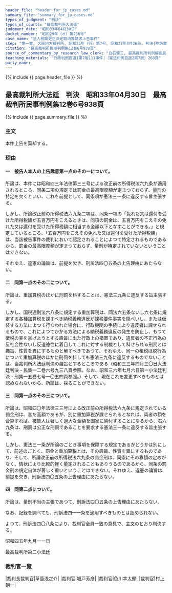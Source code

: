 ```yaml
---
header_file: "header_for_jp_cases.md"
summary_file: "summary_for_jp_cases.md"
types_of_judgment: "判決"
types_of_courts: "最高裁判所大法廷"
judgment_date: "昭和33年04月30日"
docket_number: "昭和29年（オ）第236号"
case_name: "法人税額更正決定取消等請求上告事件"
step: "第一審, 大阪地方裁判所, 昭和25年（行）第7号, 昭和27年4月26日, 判決|控訴審, 大阪高等裁判所, 昭和27年（ネ）第442号, 昭和28年12月21日, 判決"
citation: "最高裁判所民事判例集12巻6号938頁"
source_of_commentary_by_research_law_clerk: "白石健三, 最高裁判所判例解説民事篇昭和33年度号97頁"
teaching_materials: "行政判例百選1第7版111事件|〔憲法判例百選2第7版〕268頁"
party_name:
---
```


{% include {{ page.header_file }}  %}

## 最高裁判所大法廷　判決　昭和33年04月30日　最高裁判所民事判例集12巻6号938頁

{% include {{ page.summary_file }}  %}




### 主文



本件上告を棄却する。





### 理由



#### 一　被告人本人の上告趣意第一点のその一について。

所論は、本件には昭和四三年法律第三三号による改正前の所得税法六九条が適用されるところ、同条二項の規定では罰金の最高限度額が定まつておらず、量刑の特定を欠くといい、これを前提として、同条項が憲法三一条に違反する旨主張する。

しかし、所論改正前の所得税法六九条二項は、同条一項の「免れた又は還付を受けた所得税額が五百万円をこえるときは、同項の罰金は、五百万円をこえその免れた又は還付を受けた所得税額に相当する金額以下となすことができる。」と規定しているところ、「五百万円をこえその免れた又は還付を受けた所得税額」は、当該被告事件の裁判において認定されることによつて特定されるものであるから、罰金の最高限度額が定まつておらず、量刑が特定されていないということはできない。

それゆえ、違憲の論旨は、前提を欠き、刑訴法四〇五条の上告理由にあたらない。

#### 二　同第一点のその二について。

所論は、重加算税のほかに刑罰を科することは、憲法三九条に違反する旨主張する。

しかし、国税通則法六八条に規定する重加算税は、同法六五条ないし六七条に規定する各種加算税を課すべき納税義務違反が課税要件事実を隠ぺいし、または仮装する方法によつて行なわれた場合に、行政機関の手続により違反者に課せられるもので、これによつてかかる方法による納税義務違反の発生を防止し、もつて徴税の実を挙げようとする趣旨に出た行政上の措置であり、違反者の不正行為の反社会性ないし反道徳性に着目してこれに対する制裁として科せられる刑罰とは趣旨、性質を異にするものと解すべきであつて、それゆえ、同一の租税ほ脱行為について重加算税のほかに刑罰を科しても憲法三九条に違反するものでないことは、当裁判所大法廷判決の趣旨とするところである（昭和三三年四月三〇日大法廷判決・民集一二巻六号九三八頁参照。なお、昭和三六年七月六日第一小法廷判決・刑集一五巻七号一〇五四頁参照。）そして、現在これを変更すべきものとは認められないから、所論は、採ることができない。

#### 三　同第一点のその三について。

所論は、昭和四〇年法律三三号による改正前の所得税法六九条に規定されている罰金刑は、甚だ高額であるが、別に重加算税が課せられるとなれば、両者の額を合算すれば、被告人は著しく過大な金額を国家に納付することになるから、右六九条は、刑罰は公正な刑罰であることを要求する憲法三一条に違反する旨主張する。

しかし、憲法三一条が所論のごとき事項を保障する規定であるかどうかは別にして、前述のごとく、罰金と重加算税とは、その趣旨、性質を異にするものであり、そして、所論改正前の所得税法六九条の罰金刑は、同条にその寡額の定めがなく、情状により比較的軽く量定されることもありうるのであるから、同条の罰金刑の規定自体が著しく重いということはできない。それゆえ、違憲の論旨は、前提を欠き、刑訴法四〇五条の上告理由にあたらない。

#### 四　同第二点について。

所論は、量刑不当の主張であつて、刑訴法四〇五条の上告理由にあたらない。

なお、記録を調べても、刑訴法四一一条を適用すべきものとは認められない。

よつて、刑訴法四〇八条により、裁判官全員一致の意見で、主文のとおり判決する。

昭和四五年九月一一日

最高裁判所第二小法廷

### 裁判官一覧

|裁判長裁判官|草鹿浅之介|
|裁判官|城戸芳彦|
|裁判官|色川幸太郎|
|裁判官|村上朝一|

